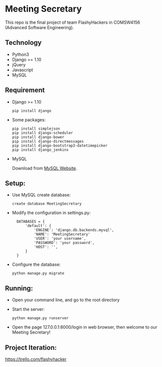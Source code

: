 # Meeting Secretary

This repo is the final project of team FlashyHackers in COMSW4156 (Advanced Software Engineering).

## Technology

* Python3
* Django == 1.10
* jQuery
* Javascript
* MySQL

## Requirement

* Django >= 1.10

      pip install django
      
* Some packages:

      pip install simplejson
      pip install django-scheduler
      pip install django-bower
      pip install django-directmessages
      pip install django-bootstrap3-datetimepicker
      pip install django_jenkins
* MySQL 
    
    Download from [MySQL Website](https://www.mysql.com/downloads/).
    
## Setup:

* Use MySQL create database:

      create database MeetingSecretary

* Modify the configuration in settings.py:

        DATABASES = {
            'default': {
                'ENGINE': 'django.db.backends.mysql',
                'NAME': 'MeetingSecretary'
                'USER': 'your username',
                'PASSWORD': 'your password',
                'HOST': '',
            } 
        }
    
* Configure the database: 
                    
      python manage.py migrate

## Running:
* Open your command line, and go to the root directory
* Start the server: 
            
      python manage.py runserver
* Open the page 127.0.0.1:8000/login in web browser, then welcome to our Meeting Secretary! 
    
## Project Iteration:

https://trello.com/flashyhacker
